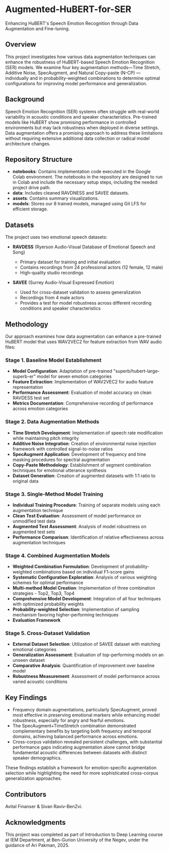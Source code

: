# Augmented-HuBERT-for-SER
Enhancing HuBERT's Speech Emotion Recognition through Data Augmentation and Fine-tuning.

## Overview
This project investigates how various data augmentation techniques can enhance the robustness of HuBERT-based Speech Emotion Recognition (SER) models. We examine four key augmentation methods—Time Stretch, Additive Noise, SpecAugment, and Natural Copy-paste (N-CP) — individually and in probability-weighted combinations to determine optimal configurations for improving model performance and generalization.

## Background
Speech Emotion Recognition (SER) systems often struggle with real-world variability in acoustic conditions and speaker characteristics. Pre-trained models like HuBERT show promising performance in controlled environments but may lack robustness when deployed in diverse settings. Data augmentation offers a promising approach to address these limitations without requiring extensive additional data collection or radical model architecture changes.

## Repository Structure

- **notebooks**: Contains implementation code executed in the Google Colab environment. The notebooks in the repository are designed to run in Colab and include the necessary setup steps, including the needed project drive path. 
- **data**: Includes cleaned RAVDNESS and SAVEE datasets.
- **assets**: Contains summary visualizations.
- **models**: Stores our 8 trained models, managed using Git LFS for efficient storage.

## Datasets
The project uses two emotional speech datasets:
- **RAVDESS** (Ryerson Audio-Visual Database of Emotional Speech and Song)
  - Primary dataset for training and initial evaluation
  - Contains recordings from 24 professional actors (12 female, 12 male)
  - High-quality studio recordings

- **SAVEE** (Surrey Audio-Visual Expressed Emotion)
  - Used for cross-dataset validation to assess generalization
  - Recordings from 4 male actors
  - Provides a test for model robustness across different recording conditions and speaker characteristics

## Methodology

Our approach examines how data augmentation can enhance a pre-trained HuBERT model that uses WAV2VEC2 for feature extraction from WAV audio files:

### Stage 1. Baseline Model Establishment
- **Model Configuration**: Adaptation of pre-trained "superb/hubert-large-superb-er" model for seven emotion categories
- **Feature Extraction**: Implementation of WAV2VEC2 for audio feature representation
- **Performance Assessment**: Evaluation of model accuracy on clean RAVDESS test set
- **Metrics Documentation**: Comprehensive recording of performance across emotion categories

### Stage 2.  Data Augmentation Methods
- **Time Stretch Development**: Implementation of speech rate modification while maintaining pitch integrity
- **Additive Noise Integration**: Creation of environmental noise injection framework with controlled signal-to-noise ratios
- **SpecAugment Application**: Development of frequency and time masking procedures for spectral augmentation
- **Copy-Paste Methodology**: Establishment of segment combination techniques for emotional utterance synthesis
- **Dataset Generation**: Creation of augmented datasets with 1:1 ratio to original data

### Stage 3.  Single-Method Model Training
- **Individual Training Procedure**: Training of separate models using each augmentation technique
- **Clean Test Evaluation**: Assessment of model performance on unmodified test data
- **Augmented Test Assessment**: Analysis of model robustness on augmented test sets
- **Performance Comparison**: Identification of relative effectiveness across augmentation techniques

### Stage 4. Combined Augmentation Models
- **Weighted Combination Formulation**: Development of probability-weighted combinations based on individual F1-score gains
- **Systematic Configuration Exploration**: Analysis of various weighting schemes for optimal performance
- **Multi-method Model Creation**: Implementation of three combination strategies - Top2, Top3, Top4
- **Comprehensive Model Development**: Integration of all four techniques with optimized probability weights
- **Probability-weighted Selection**: Implementation of sampling mechanism favoring higher-performing techniques
- **Evaluation Framework**

### Stage 5. Cross-Dataset Validation
- **External Dataset Selection**: Utilization of SAVEE dataset with matching emotional categories
- **Generalization Assessment**: Evaluation of top-performing models on an unseen dataset
- **Comparative Analysis**: Quantification of improvement over baseline model
- **Robustness Measurement**: Assessment of model performance across varied acoustic conditions

## Key Findings

* Frequency domain augmentations, particularly SpecAugment, proved most effective in preserving emotional markers while enhancing model robustness, especially for angry and fearful emotions.
* The SpecAugment+TimeStretch combination demonstrated complementary benefits by targeting both frequency and temporal domains, achieving balanced performance across emotions.
* Cross-corpus validation revealed persistent challenges, with substantial performance gaps indicating augmentation alone cannot bridge fundamental acoustic differences between datasets with distinct speaker demographics.

These findings establish a framework for emotion-specific augmentation selection while highlighting the need for more sophisticated cross-corpus generalization approaches.

## Contributors
Avital Finanser & Sivan Raviv-BenZvi.

## Acknowledgments
This project was completed as part of Introduction to Deep Learning course at IEM Department, at Ben-Gurion University of the Negev, under the guidance of Ari Pakman, 2025.
